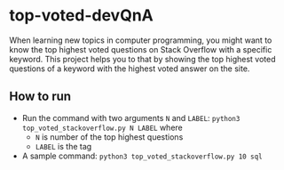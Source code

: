 # top-voted-devQnA
When learning new topics in computer programming, you might want to
know the top highest voted questions on Stack Overflow with a specific
keyword. This project helps you to that by showing the top highest
voted questions of a keyword with the highest voted answer on the site.

## How to run
- Run the command with two arguments `N` and `LABEL`:
  `python3 top_voted_stackoverflow.py N LABEL` where
   * `N` is number of the top highest questions
   * `LABEL` is the tag
- A sample command: `python3 top_voted_stackoverflow.py 10 sql`

